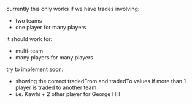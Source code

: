 currently this only works if we have trades involving:

- two teams
- one player for many players

it should work for:

- multi-team
- many players for many players

try to implement soon:

- showing the correct tradedFrom and tradedTo values if more than 1 player is traded to another team
- i.e. Kawhi + 2 other player for George Hill
